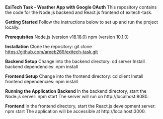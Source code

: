 **ExiTech Task - Weather App with Google OAuth**
This repository contains the code for the Node.js backend and React.js frontend of exitech-task.

**Getting Started**
Follow the instructions below to set up and run the project locally.

**Prerequisites**
Node.js (version v18.18.0)
npm (version 10.1.0)

**Installation**
Clone the repository:
git clone https://github.com/areeb269/exitech-task.git

**Backend Setup**
Change into the backend directory: 
cd server
Install backend dependencies: 
npm install

**Frontend Setup**
Change into the frontend directory: 
cd client
Install frontend dependencies: 
npm install

**Running the Application**
**Backend**
In the backend directory, start the Node.js server:
npm start
The server will run on http://localhost:8080.

**Frontend**
In the frontend directory, start the React.js development server:
npm start
The application will be accessible at http://localhost:3000.
